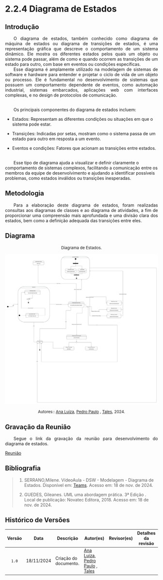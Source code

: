 # 2.2.4 Diagrama de Estados

## Introdução
<p align="justify">&emsp;&emsp;O diagrama de estados, também conhecido como diagrama de máquina de estados ou diagrama de transições de estados, é uma representação gráfica que descreve o comportamento de um sistema dinâmico. Ele mostra os diferentes estados pelos quais um objeto ou sistema pode passar, além de como e quando ocorrem as transições de um estado para outro, com base em eventos ou condições específicas.
<br>&emsp;&emsp;Esse diagrama é amplamente utilizado na modelagem de sistemas de software e hardware para entender e projetar o ciclo de vida de um objeto ou processo. Ele é fundamental no desenvolvimento de sistemas que possuem um comportamento dependente de eventos, como automação industrial, sistemas embarcados, aplicações web com interfaces complexas, e no design de protocolos de comunicação.

<br>&emsp;&emsp;Os principais componentes do diagrama de estados incluem:

- Estados: Representam as diferentes condições ou situações em que o sistema pode estar.

- Transições: Indicadas por setas, mostram como o sistema passa de um estado para outro em resposta a um evento.
- Eventos e condições: Fatores que acionam as transições entre estados.

<br>&emsp;&emsp;Esse tipo de diagrama ajuda a visualizar e definir claramente o comportamento de sistemas complexos, facilitando a comunicação entre os membros da equipe de desenvolvimento e ajudando a identificar possíveis problemas, como estados inválidos ou transições inesperadas.

## Metodologia

<p align="justify">&emsp;&emsp;Para a elaboração deste diagrama de estados, foram realizadas consultas aos diagramas de classes e ao diagrama de atividades, a fim de proporcionar uma compreensão mais aprofundada e uma divisão clara dos estados, bem como a definição adequada das transições entre eles.

## Diagrama



<font size="2"><p style="text-align: center">Diagrama de Estados.</p></font>

<center>

![Diagrama de Estados](assets/Diagrama_estados.svg)

</center>

<font size="2"><p style="text-align: center">Autores:: [Ana Luiza][AnaGH], [Pedro Paulo][PedroPGH] , [Tales][TalesGH], 2024.</p></font>


## Gravação da Reunião

<p align="justify">&emsp;&emsp;Segue o link da gravação da reunião para desenvolvimento do diagrama de estados.

[Reunião](https://unbbr.sharepoint.com/sites/Grupo5-ArqDSW2024.2/_layouts/15/stream.aspx?id=%2Fsites%2FGrupo5%2DArqDSW2024%2E2%2FDocumentos%20Compartilhados%2FGeneral%2FRecordings%2FReuni%C3%A3o%20em%20para%20realiza%C3%A7%C3%A3o%20do%20diagram%20de%20estado%2D20241118%5F232048%2DGrava%C3%A7%C3%A3o%20de%20Reuni%C3%A3o%2Emp4&referrer=StreamWebApp%2EWeb&referrerScenario=AddressBarCopied%2Eview%2E50507529%2D9bce%2D4825%2Dae28%2D8307f376e042)



## Bibliografia

> 1. SERRANO,Milene. VídeoAula - DSW - Modelagem - Diagrama de Estados. Disponível em: [Teams](https://unbbr-my.sharepoint.com/personal/mileneserrano_unb_br/_layouts/15/stream.aspx?id=%2Fpersonal%2Fmileneserrano%5Funb%5Fbr%2FDocuments%2FArqDSW%20%2D%20V%C3%ADdeosOriginais%2F06d%20%2D%20VideoAula%20%2D%20DSW%2DModelagem%20%2D%20Estados%2Emp4&ga=1&referrer=StreamWebApp%2EWeb&referrerScenario=AddressBarCopied%2Eview%2E850a1f2a%2Df8ae%2D4267%2D953f%2Db0e5accfba65). Acesso em: 18 de nov. de 2024.
>
> 2. GUEDES, Gileanes. UML uma abordagem prática. 3ª Edição . Local de publicação: Novatec Editora, 2018. Acesso em: 18 de nov. de 2024.

## Histórico de Versões

| Versão | Data | Descrição | Autor(es) | Revisor(es) | Detalhes da revisão |
| :----: | :--: | --------- | ----------- | ------ | :---: |
| `1.0`  | 18/11/2024 | Criação do documento. |[Ana Luiza][AnaGH], [Pedro Paulo][PedroPGH] , [Tales][TalesGH]  |  |  | 

[AnaGH]: https://github.com/analufernanndess
[CainaGH]: https://github.com/freitasc
[ClaudioGH]: https://github.com/claudiohsc
[EliasGH]: https://github.com/EliasOliver21
[GuilhermeGH]: https://github.com/gmeister18
[JoelGH]: https://github.com/JoelSRangel
[KathlynGH]: https://github.com/klmurussi
[PabloGH]: https://github.com/pabloheika
[PedroRGH]: https://github.com/pedro-rodiguero
[PedroPGH]: https://github.com/Pedrin0030
[SamuelGH]: https://github.com/samuelalvess
[TalesGH]: https://github.com/TalesRG

